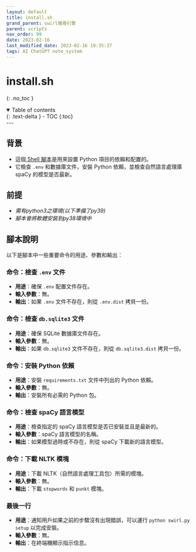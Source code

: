```yaml
---
layout: default
title: install.sh
grand_parent: swirl搜尋引擎
parent: scripts
nav_order: 99
date: 2023-02-16
last_modified_date: 2023-02-16 19:35:37
tags: AI ChatGPT note_system
---
```


# install.sh

{: .no_toc }

<details open markdown="block">
  <summary>
    Table of contents
  </summary>
  {: .text-delta }
- TOC
{:toc}
</details>
---

## 背景

- 這個[ Shell 腳本](../install.sh)是用來設置 Python 項目的依賴和配置的。
- 它檢查 `.env` 和數據庫文件，安裝 Python 依賴，並檢查自然語言處理庫 spaCy 的模型是否最新。

## 前提

- *需有python3之環境(以下準備了py39)*
- *腳本會將軟體安裝到py38環境中*

## 腳本說明

以下是腳本中一些重要命令的用途、參數和輸出：

### 命令：檢查 `.env` 文件

- **用途**：確保 `.env` 配置文件存在。
- **輸入參數**：無。
- **輸出**：如果 `.env` 文件不存在，則從 `.env.dist` 拷貝一份。

### 命令：檢查 `db.sqlite3` 文件

- **用途**：確保 SQLite 數據庫文件存在。
- **輸入參數**：無。
- **輸出**：如果 `db.sqlite3` 文件不存在，則從 `db.sqlite3.dist` 拷貝一份。

### 命令：安裝 Python 依賴

- **用途**：安裝 `requirements.txt` 文件中列出的 Python 依賴。
- **輸入參數**：無。
- **輸出**：安裝所有必需的 Python 包。

### 命令：檢查 spaCy 語言模型

- **用途**：檢查指定的 spaCy 語言模型是否已安裝並且是最新的。
- **輸入參數**：spaCy 語言模型的名稱。
- **輸出**：如果模型過時或不存在，則從 spaCy 下載新的語言模型。

### 命令：下載 NLTK 模塊

- **用途**：下載 NLTK（自然語言處理工具包）所需的模塊。
- **輸入參數**：無。
- **輸出**：下載 `stopwords` 和 `punkt` 模塊。

### 最後一行

- **用途**：通知用戶如果之前的步驟沒有出現錯誤，可以運行 `python swirl.py setup` 以完成安裝。
- **輸入參數**：無。
- **輸出**：在終端機顯示指示信息。

